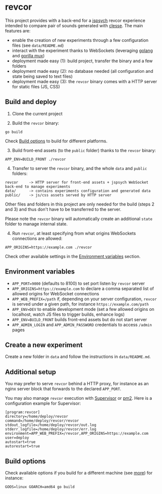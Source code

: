 # revcor

This project provides with a back-end for a [jspsych](https://www.jspsych.org/) revcor experience intended to compare pair of sounds generated with [clesse](https://github.com/creamlab/cleese). The main features are:

* enable the creation of new experiments through a few configuration files (see `data/README.md`)
* interact with the experiment thanks to WebSockets (leveraging [golang](https://golang.org/) and [gorilla mux](https://github.com/gorilla/mux))
* deployment made easy (1): build project, transfer the binary and a few folders
* deployment made easy (2): no database needed (all configuration and state being saved to text files)
* deployment made easy (3): the `revcor` binary comes with a HTTP server for static files (JS, CSS)

## Build and deploy

1. Clone the current project

2. Build the `revcor` binary:

```
go build
```

Check [Build options](#build-options) to build for different platforms.

3. Build front-end assets (to the `public` folder) thanks to the `revcor` binary:

```
APP_ENV=BUILD_FRONT ./revcor
```

4. Transfer to server the `revcor` binary, and the whole `data` and `public` folders:

```
revcor     -> HTTP server for front-end assets + jspsych WebSocket back-end to manage experiments 
data/      -> contains experiments configuration and generated data
public/    -> js/css assets served by HTTP server
```

Other files and folders in this project are only needed for the build (steps 2 and 3) and thus don't have to be transferred to the server.

Please note the `revcor` binary will automatically create an additional `state` folder to manage internal state.

4. Run `revcor`, at least specifying from what origins WebSockets connections are allowed:

```
APP_ORIGINS=https://example.com ./revcor
```

Check other available settings in the [Environment variables](#environment-variables) section.

## Environment variables

* `APP_PORT=9000` (defaults to 8100) to set port listen by `revcor` server
* `APP_ORIGINS=https://example.com` to declare a comma separated list of allowed origins for WebSocket connections
* `APP_WEB_PREFIX=/path` if, depending on your server configuration, `revcor` is served under a given path, for instance `https://example.com/path`
* `APP_ENV=DEV` to enable development mode (set a few allowed origins on localhost, watch JS files to trigger builds, enhance logs)
* `APP_ENV=BUILD_FRONT` builds front-end assets but do not start server
* `APP_ADMIN_LOGIN` and `APP_ADMIN_PASSWORD` credentials to access `/admin` pages

## Create a new experiment

Create a new folder in `data` and follow the instructions in `data/README.md`.

## Additional setup

You may prefer to serve `revcor` behind a HTTP proxy, for instance as an nginx server block that forwards to the declared `APP_PORT`.

You may also manage `revcor` execution with [Supervisor](http://supervisord.org/) or [pm2](https://pm2.keymetrics.io/docs/usage/quick-start/). Here is a configuration example for Supervisor:

```
[program:revcor]
directory=/home/deploy/revcor
command=/home/deploy/revcor/revcor
stdout_logfile=/home/deploy/revcor/out.log
stderr_logfile=/home/deploy/revcor/err.log
environment=APP_WEB_PREFIX=/revcor,APP_ORIGINS=https://example.com
user=deploy
autostart=true
autorestart=true
```

## Build options

Check available options if you build for a different machine (see [more](https://golang.org/doc/install/source#environment)) for instance:

```
GOOS=linux GOARCH=amd64 go build
```